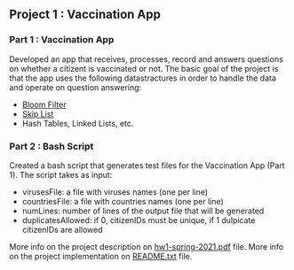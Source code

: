 ## Project 1 : Vaccination App

### Part 1 : Vaccination App
Developed an app that receives, processes, record and answers questions on whether a citizent is vaccinated or not.
The basic goal of the project is that the app uses the following datastractures in order to handle the data and operate on question answering:
  - [Bloom Filter](https://en.wikipedia.org/wiki/Bloom_filter)
  - [Skip List](https://en.wikipedia.org/wiki/Skip_list)
  - Hash Tables, Linked Lists, etc.

### Part 2 : Bash Script
Created a bash script that generates test files for the Vaccination App (Part 1).
The script takes as input:
  - virusesFile: a file with viruses names (one per line)
  - countriesFile: a file with countries names (one per line)
  - numLines: number of lines of the output file that will be generated
  - duplicatesAllowed: if 0, citizenIDs must be unique, if 1 dulpicate citizenIDs are allowed

More info on the project description on [hw1-spring-2021.pdf](https://github.com/giannhskp/System-Programming/blob/main/Project1/hw1-spring-2021.pdf) file.
More info on the project implementation on [README.txt](https://github.com/giannhskp/System-Programming/blob/main/Project1/README.txt) file.

